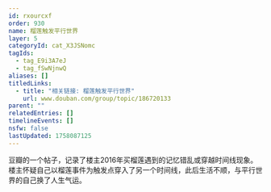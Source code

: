 ```yaml
---
id: rxourcxf
order: 930
name: 榴莲触发平行世界
layer: 5
categoryId: cat_X3JSNomc
tagIds:
  - tag_E9i3A7eJ
  - tag_fSwNjnwQ
aliases: []
titledLinks:
  - title: "相关链接: 榴莲触发平行世界"
    url: www.douban.com/group/topic/186720133
parent: ""
relatedEntries: []
timelineEvents: []
nsfw: false
lastUpdated: 1758087125
---
```


豆瓣的一个帖子，记录了楼主2016年买榴莲遇到的记忆错乱或穿越时间线现象。楼主怀疑自己以榴莲事件为触发点穿入了另一个时间线，此后生活不顺，与平行世界的自己换了人生气运。